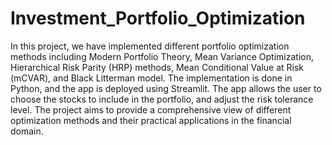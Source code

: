 # Investment_Portfolio_Optimization

In this project, we have implemented different portfolio optimization methods including Modern Portfolio Theory, Mean Variance Optimization, Hierarchical Risk Parity (HRP) methods, Mean Conditional Value at Risk (mCVAR), and Black Litterman model. The implementation is done in Python, and the app is deployed using Streamlit. The app allows the user to choose the stocks to include in the portfolio, and adjust the risk tolerance level. The project aims to provide a comprehensive view of different optimization methods and their practical applications in the financial domain.